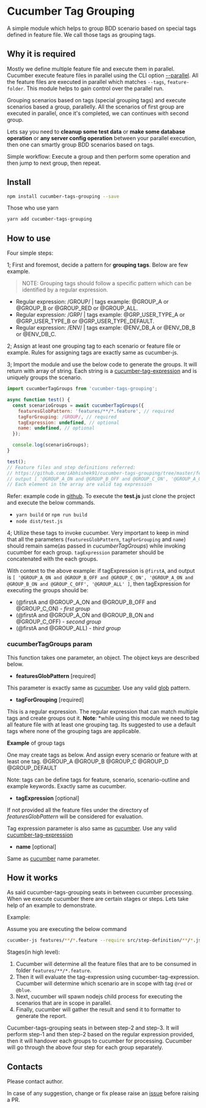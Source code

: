 # Cucumber Tag Grouping

A simple module which helps to group BDD scenario based on special tags defined in feature file. We call those tags as grouping tags.

## Why it is required

Mostly we define multiple feature file and execute them in parallel. Cucumber execute feature files in parallel using the CLI option [--parallel](https://github.com/cucumber/cucumber-js/blob/master/docs/cli.md#parallel-experimental). All the feature files are executed in parallel which matches `--tags`, `feature-folder`. This module helps to gain control over the parallel run.

Grouping scenarios based on tags (special grouping tags) and execute scenarios based a group, parallelly. All the scenarios of first group are executed in parallel, once it's completed, we can continues with second group.

Lets say you need to **cleanup some test data** or **make some database operation** or **any server config operation** between your parallel execution, then one can smartly group BDD scenarios based on tags.

Simple workflow:
Execute a group and then perform some operation and then jump to next group, then repeat.

## Install

```sh
npm install cucumber-tags-grouping --save
```

Those who use yarn

```sh
yarn add cucumber-tags-grouping
```

## How to use

Four simple steps:

1; First and foremost, decide a pattern for **grouping tags**. Below are few example.

  > NOTE: Grouping tags should follow a specific pattern which can be identified by a regular expression.

- Regular expression: /GROUP/ | tags example: @GROUP_A or @GROUP_B or @GROUP_RED or @GROUP_ALL.
- Regular expression: /GRP/ | tags example: @GRP_USER_TYPE_A or @GRP_USER_TYPE_B or @GRP_USER_TYPE_DEFAULT.
- Regular expression: /ENV/ | tags example: @ENV_DB_A or @ENV_DB_B or @ENV_DB_C.

2; Assign at least one grouping tag to each scenario or feature file or example. Rules for assigning tags are exactly same as cucumber-js.

3; Import the module and use the below code to generate the groups. It will return with array of string. Each string is a [cucumber-tag-expression](https://docs.cucumber.io/cucumber/api/#tag-expressions) and is uniquely groups the scenario.

```js
import cucumberTagGroups from 'cucumber-tags-grouping';

async function test() {
  const scenarioGroups = await cucumberTagGroups({
    featuresGlobPattern: 'features/**/*.feature', // required
    tagForGrouping: /GROUP/, // required
    tagExpression: undefined, // optional
    name: undefined, // optional
  });

  console.log(scenarioGroups);
}

test();
// Feature files and step definitions referred:
// https://github.com/iAbhishek91/cucumber-tags-grouping/tree/master/features
// output [ '@GROUP_A_ON and @GROUP_B_OFF and @GROUP_C_ON', '@GROUP_A_ON and @GROUP_B_ON and @GROUP_C_OFF', '@GROUP_ALL' ]
// Each element in the array are valid tag expression
```

Refer: example code in [github](https://github.com/iAbhishek91/cucumber-tags-grouping/tree/master/src/test.js). To execute the **test.js** just clone the project and execute the below commands.

- `yarn build` or `npm run build`
- `node dist/test.js`

4; Utilize these tags to invoke cucumber. Very important to keep in mind that all the parameters (`featuresGlobPattern`, `tagForGrouping` and `name`) should remain same(as passed in *cucumberTagGroups*) while invoking cucumber for each group. `tagExpression` parameter should be concatenated with the each groups.

With context to the above example:
if tagExpression is `@firstA`, and output is `[ '@GROUP_A_ON and @GROUP_B_OFF and @GROUP_C_ON', '@GROUP_A_ON and @GROUP_B_ON and @GROUP_C_OFF', '@GROUP_ALL' ]`, then tagExpression for executing the groups should be:

- (@firstA and @GROUP_A_ON and @GROUP_B_OFF and @GROUP_C_ON) - *first group*
- (@firstA and @GROUP_A_ON and @GROUP_B_ON and @GROUP_C_OFF) - *second group*
- (@firstA and @GROUP_ALL) - *third group*

### cucumberTagGroups param

This function takes one parameter, an object. The object keys are described below.

- **featuresGlobPattern** [required]

This parameter is exactly same as [cucumber](https://github.com/cucumber/cucumber-js/blob/master/docs/cli.md#running-specific-features). Use any valid [glob](https://github.com/isaacs/node-glob#glob) pattern.

- **tagForGrouping** [required]

This is a regular expression. The regular expression that can match multiple tags and create groups out it. **Note**: *while using this module we need to tag all feature file with at least one grouping tag. Its suggested to use a default tags where none of the grouping tags are applicable.

**Example** of group tags

One may create tags as below. And assign every scenario or feature with at least one tag.
@GROUP_A
@GROUP_B
@GROUP_C
@GROUP_D
@GROUP_DEFAULT

Note: tags can be define tags for feature, scenario, scenario-outline and example keywords. Exactly same as cucumber.

- **tagExpression** [optional]

If not provided all the feature files under the directory of *featuresGlobPattern* will be considered for evaluation.

Tag expression parameter is also same as [cucumber](https://github.com/cucumber/cucumber-js/blob/master/docs/cli.md#tags). Use any valid [cucumber-tag-expression](https://docs.cucumber.io/cucumber/api/#tag-expressions)

- **name** [optional]

Same as [cucumber](https://github.com/cucumber/cucumber-js/blob/master/docs/cli.md#running-specific-features) name parameter.

## How it works

As said cucumber-tags-grouping seats in between cucumber processing. When we execute cucumber there are certain stages or steps. Lets take help of an example to demonstrate.

Example:

Assume you are executing the below command

```sh
cucumber-js features/**/*.feature --require src/step-definition/**/*.js --tags "@red or @blue" --parallel 5
```

Stages(in high level):

1. Cucumber will determine all the feature files that are to be consumed in folder `features/**/*.feature`.
2. Then it will evaluate the tag-expression using cucumber-tag-expression. Cucumber will determine which scenario are in scope with tag `@red` or `@blue`.
3. Next, cucumber will spawn nodejs child process for executing the scenarios that are in scope in parallel.
4. Finally, cucumber will gather the result and send it to formatter to generate the report.

Cucumber-tags-grouping seats in between step-2 and step-3. It will perform step-1 and then step-2 based on the regular expression provided, then it will handover each groups to cucumber for processing. Cucumber will go through the above four step for each group separately.

## Contacts

Please contact author.

In case of any suggestion, change or fix please raise an [issue](https://github.com/iAbhishek91/cucumber-tags-grouping/issues) before raising a PR.

